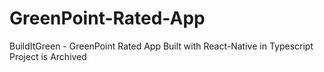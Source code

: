 # GreenPoint-Rated-App
BuildItGreen - GreenPoint Rated App
Built with React-Native in Typescript
Project is Archived
